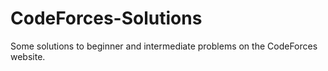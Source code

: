 # CodeForces-Solutions
Some solutions to beginner and intermediate problems on the CodeForces website.
